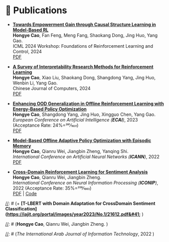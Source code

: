 
# 📝 Publications 
+ **[Towards Empowerment Gain through Causal Structure Learning in Model-Based RL](https://openreview.net/pdf?id=MGMYJQcdnh)** \
**Hongye Cao**, Fan Feng, Meng Fang, Shaokang Dong, Jing Huo, Yang Gao. \
ICML 2024 Workshop: Foundations of Reinforcement Learning and Control, 2024 \
[PDF](https://openreview.net/pdf?id=MGMYJQcdnh) 

+ **[A Survey of Interpretability Research Methods for Reinforcement Learning](http://cjc.ict.ac.cn/online/onlinepaper/chy-2024729180508.pdf)** \
**Hongye Cao**, Xiao Liu, Shaokang Dong, Shangdong Yang, Jing Huo, Wenbin Li, Yang Gao. \
Chinese Journal of Computers, 2024 \
[PDF](http://cjc.ict.ac.cn/online/onlinepaper/chy-2024729180508.pdf) 

+ **[Enhancing OOD Generalization in Offline Reinforcement Learning with Energy-Based Policy Optimization](https://ebooks.iospress.nl/volumearticle/64220)** \
**Hongye Cao**, Shangdong Yang, Jing Huo, Xingguo Chen, Yang Gao. \
_European Conference on Artificial Intelligence (**ECAI**)_, 2023 (Acceptance Rate: 24%=391⁄1631) \
[PDF](https://ebooks.iospress.nl/volumearticle/64220) 

+ **[Model-Based Offline Adaptive Policy Optimization with Episodic Memory](https://link.springer.com/chapter/10.1007/978-3-031-15931-2_5)**  \
**Hongye Cao**, Qianru Wei, Jiangbin Zheng, Yanqing Shi. \
_International Conference on Artificial Neural Networks (**ICANN**)_, 2022 \
[PDF](https://link.springer.com/chapter/10.1007/978-3-031-15931-2_5) 

+ **[Cross-Domain Reinforcement Learning for Sentiment Analysis](https://link.springer.com/chapter/10.1007/978-981-99-1645-0_53)**  \
**Hongye Cao**, Qianru Wei, Jiangbin Zheng. \
_International Conference on Neural Information Processing (**ICONIP**)_, 2022 (Acceptance Rate: 35%=359⁄1003) \
[PDF](https://link.springer.com/chapter/10.1007/978-981-99-1645-0_53) | [Code](https://github.com/caohongye/CDRL) 

[//]: # (+ **[T-LBERT with Domain Adaptation for CrossDomain Sentiment Classification]&#40;https://iajit.org/portal/images/year2023/No.1/21612.pdf&#41;**  \)

[//]: # (**Hongye Cao**, Qianru Wei, Jiangbin Zheng. \)

[//]: # (_The International Arab Journal of Information Technology_, 2022 \)

[//]: # ([PDF]&#40;https://iajit.org/portal/images/year2023/No.1/21612.pdf&#41; | [Code]&#40;https://github.com/caohongye/NewsClassification&#41;)

